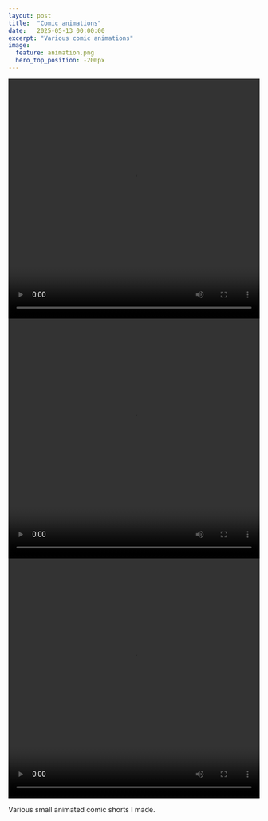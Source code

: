 ```yaml
---
layout: post
title:  "Comic animations"
date:   2025-05-13 00:00:00
excerpt: "Various comic animations"
image:
  feature: animation.png
  hero_top_position: -200px
---
```


<video width="100%" height="480" controls>
  <source src="{{ site.baseurl_posts_img }}animation/diary.mp4" type="video/mp4">
  Yikes, your browser can't play this video.
</video>

<video width="100%" height="480" controls>
  <source src="{{ site.baseurl_posts_img }}animation/nature.mp4" type="video/mp4">
  Sorry, your browser can't play this video.
</video>

<video width="100%" height="480" controls>
  <source src="{{ site.baseurl_posts_img }}animation/nono.mp4" type="video/mp4">
  Sorry, your browser can't play this video.
</video>


Various small animated comic shorts I made.